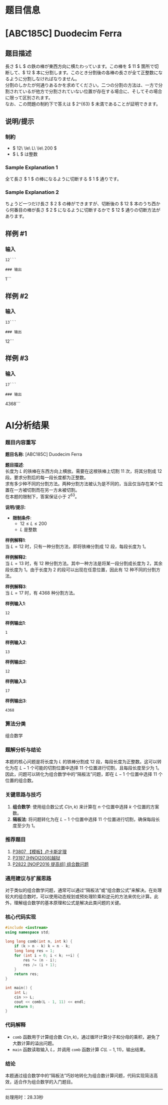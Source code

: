 # 题目信息

# [ABC185C] Duodecim Ferra

## 题目描述

[problemUrl]: https://atcoder.jp/contests/abc185/tasks/abc185_c

長さ $ L $ の鉄の棒が東西方向に横たわっています。この棒を $ 11 $ 箇所で切断して、$ 12 $ 本に分割します。このとき分割後の各棒の長さが全て正整数になるように分割しなければなりません。  
 分割のしかたが何通りあるかを求めてください。二つの分割の方法は、一方で分割されているが他方で分割されていない位置が存在する場合に、そしてその場合に限って区別されます。  
 なお、この問題の制約下で答えは $ 2^{63} $ 未満であることが証明できます。

## 说明/提示

### 制約

- $ 12\ \le\ L\ \le\ 200 $
- $ L $ は整数

### Sample Explanation 1

全て長さ $ 1 $ の棒になるように切断する $ 1 $ 通りです。

### Sample Explanation 2

ちょうど一つだけ長さ $ 2 $ の棒ができますが、切断後の $ 12 $ 本のうち西から何番目の棒が長さ $ 2 $ になるように切断するかで $ 12 $ 通りの切断方法があります。

## 样例 #1

### 输入

```
12```

### 输出

```
1```

## 样例 #2

### 输入

```
13```

### 输出

```
12```

## 样例 #3

### 输入

```
17```

### 输出

```
4368```

# AI分析结果

### 题目内容重写

**题目名称**: [ABC185C] Duodecim Ferra

**题目描述**:  
长度为 $L$ 的铁棒在东西方向上横放。需要在这根铁棒上切割 $11$ 次，将其分割成 $12$ 段。要求分割后的每一段长度都为正整数。  
求有多少种不同的分割方法。两种分割方法被认为是不同的，当且仅当存在某个位置在一方被切割而在另一方未被切割。  
在本题的限制下，答案保证小于 $2^{63}$。

**说明/提示**:  
- **限制条件**:  
  - $12 \le L \le 200$  
  - $L$ 是整数  

**样例解释1**:  
当 $L = 12$ 时，只有一种分割方法，即将铁棒分割成 $12$ 段，每段长度为 $1$。

**样例解释2**:  
当 $L = 13$ 时，有 $12$ 种分割方法。其中一种方法是将某一段分割成长度为 $2$，其余段长度为 $1$。由于长度为 $2$ 的段可以出现在任意位置，因此有 $12$ 种不同的分割方法。

**样例解释3**:  
当 $L = 17$ 时，有 $4368$ 种分割方法。

**样例输入1**:  
```
12
```

**样例输出1**:  
```
1
```

**样例输入2**:  
```
13
```

**样例输出2**:  
```
12
```

**样例输入3**:  
```
17
```

**样例输出3**:  
```
4368
```

### 算法分类
组合数学

### 题解分析与结论
本题的核心问题是将长度为 $L$ 的铁棒分割成 $12$ 段，每段长度为正整数。这可以转化为在 $L-1$ 个可能的切割位置中选择 $11$ 个位置进行切割，且每段长度至少为 $1$。因此，问题可以转化为组合数学中的“隔板法”问题，即在 $L-1$ 个位置中选择 $11$ 个位置的组合数。

### 关键思路与技巧
1. **组合数学**: 使用组合数公式 $C(n, k)$ 来计算在 $n$ 个位置中选择 $k$ 个位置的方案数。
2. **隔板法**: 将问题转化为在 $L-1$ 个位置中选择 $11$ 个位置进行切割，确保每段长度至少为 $1$。

### 推荐题目
1. [P3807 【模板】卢卡斯定理](https://www.luogu.com.cn/problem/P3807)  
2. [P3197 [HNOI2008]越狱](https://www.luogu.com.cn/problem/P3197)  
3. [P2822 [NOIP2016 提高组] 组合数问题](https://www.luogu.com.cn/problem/P2822)

### 通用建议与扩展思路
对于类似的组合数学问题，通常可以通过“隔板法”或“组合数公式”来解决。在处理较大的组合数时，可以使用动态规划或预处理阶乘和逆元的方法来优化计算。此外，理解组合数学的基本原理和公式是解决此类问题的关键。

### 核心代码实现
```cpp
#include <iostream>
using namespace std;

long long comb(int n, int k) {
    if (k > n - k) k = n - k;
    long long res = 1;
    for (int i = 0; i < k; ++i) {
        res *= (n - i);
        res /= (i + 1);
    }
    return res;
}

int main() {
    int L;
    cin >> L;
    cout << comb(L - 1, 11) << endl;
    return 0;
}
```

### 代码解释
- `comb` 函数用于计算组合数 $C(n, k)$，通过循环计算分子和分母的乘积，避免了大数计算的溢出问题。
- `main` 函数读取输入 $L$，并调用 `comb` 函数计算 $C(L-1, 11)$，输出结果。

### 结论
本题通过组合数学中的“隔板法”巧妙地转化为组合数计算问题，代码实现简洁高效，适合作为组合数学的入门题目。

---
处理用时：28.33秒